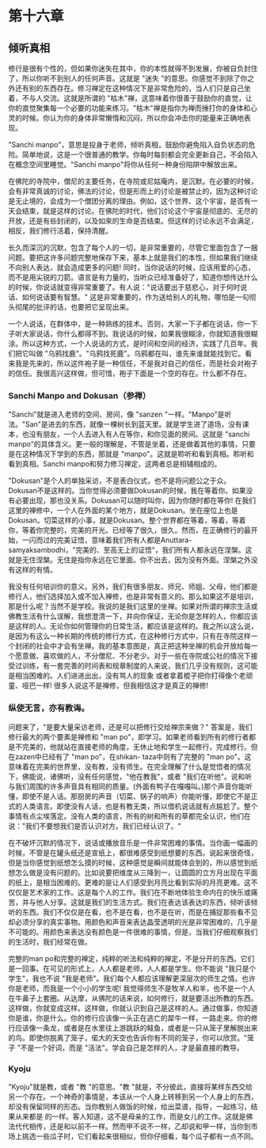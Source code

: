 # 第十六章
## 倾听真相
修行是很有个性的，但如果你迷失在其中，你的本性就得不到发展，你被自负封住了，所以你听不到别人的任何声音。这就是 "迷失 "的意思。你感觉不到除了你之外还有别的东西存在。修习禅定在这种情况下是非常危险的，当人们只是自己坐着，不与人交流。这就是所谓的 "枯木"禅，这意味着你很善于鼓励你的直觉，让你的直觉聚集每一个必要的功能来练习。"枯木"禅是指你为禅而捶打你的身体和心灵的时候。你认为你的身体非常懒惰和沉闷，所以你会冲击你的能量来正确地表现。

"Sanchi manpo"，意思是投身于老师，倾听真相，鼓励你避免陷入自负状态的危险。简单地说，这是一个很普通的教学。你每时每刻都会完全更新自己，不会陷入在概念空间里睡觉。"Sanchi manpo"将你从任何一种身份陷阱中解放出来。

在佛陀的寺院中，僧尼的主要任务，在寺院或尼姑庵内，是沉默。在必要的时候，会有非常真诚的讨论，佛法的讨论，但是形而上的讨论是被禁止的，因为这种讨论是无止境的，会成为一个僧团分离的理由。例如，这个世界、这个宇宙，是否有一天会结束，就是这样的讨论。在佛陀的时代，他们讨论这个宇宙是彻底的、无尽的开放，还是有些封闭的，以及如來的生命是否结束。但这样的讨论永远不会满足，相反，我们修行活着，保持清醒。

长久而深沉的沉默，包含了每个人的一切，是非常重要的，尽管它里面包含了一捆问题。要把这许多问题完整地保存下来，基本上就是我们的本性，但如果我们继续不向别人表达，就会造成更多的问题! 同时，当你说话的时候，应该用爱的心态，而不是用尖锐的刀箭。语言是有力量的，当听众已经准备好了，知道你想传达什么的时候，你说话就变得非常重要了。有人说："说话要出于慈悲心，对于何时说话、如何说话要有智慧。" 这是非常重要的，作为送给别人的礼物，哪怕是一句彻头彻尾的批评的话，也要把它呈现出来。

一个人说话，在群体中，是一种熟练的技术。否则，大家一下子都在说话，你一下子听大家说话，你什么都得不到。我说话的时候，如果我很糊涂，你就知道我很糊涂。所以这种方式，一个人说话的方式，是时间和空间的经济，实践了几百年。我们把它叫做 "乌鸦找鹿"。"乌鸦找死鹿"。乌鸦都在叫，谁先来谁就能找到它。看来我是先来的，所以这件袍子是一种信任，不是我对自己的信任，而是社会对袍子的信任。我很高兴这样做，但可惜，袍子下面是一个空的存在。什么都不存在。

### Sanchi Manpo and Dokusan（参禅）
"Sanchi"就是进入老师的空间、房间，像 "sanzen "一样。"Manpo"是听法。"San"是进去的东西，就像一棵树长到蓝天里。就是学生进了道场，没有课本，也没有朋友，一个人去进入有人在等你，和你见面的房间。这就是 "sanchi manpo"的具体含义。更一般的理解是，不管是坐着，还是做着其他的事情，只要是在这种情况下学到的东西，那就是 "manpo"。这就是聆听和看到真相。聆听和看到真相。Sanchi manpo和努力修习禅定，这两者总是相辅相成的。

"Dokusan"是个人的单独采访，不是表白仪式，也不是将问题公之于众。Dokusan不是这样的。当你觉得必须要做Dokusan的时候，我在等着你。如果没有必要出现，那也没关系。Dokusan可以随时叫你，因为你随时都在等你! 在我们这里的禅修中，一个人在外面的某个地方，就是Dokusan。坐在座位上也是Dokusan。切菜这样的小事，就是Dokusan。整个世界都在等着，等着，等着你，等着你完整的，完美的开光。已经等了很久，很久。然而，在正确修行的最开始，一闪而过的完美证悟，意味着我们所有人都是Anuttara-samyaksambodhi，"完美的、至高无上的证悟"，我们所有人都永远在涅槃。这就是无住涅槃。无住是指你永远在它里面。你不出去，因为没有外面。涅槃之外没有这样的有情。

我没有任何培训你的意义。另外，我们有很多朋友、师兄、师姐、父母，他们都是修行人，他们选择加入或不加入禅修，也是非常有意义的。那么如果这不是培训，那是什么呢？当然不是学校。我说的是我们这里的坐禅。如果对所谓的禅宗生活或佛教生活有什么误解，我想澄清一下，并向你保证，无论你是怎样的人，你都应该是这样的人。无论你如何管理你的日常生活，都应该是这样的。我之所以这么说，是因为有这么一种长期的传统的修行方式，在这种修行方式中，只有在寺院这样一个封闭的社会中才会有坐禅。我的基本意图是，真正把这种坐禅的机会开放给每一个愿意做、喜欢做的人，不分僧尼、不分老少。对于一些在寺院或公社的情况下接受过训练，有一套完善的时间表和规章制度的人来说，我们几乎没有规则，这可能是相当困难的。人们进进出出，没有骂人的现象 或者拿着棍子把你打得像个老顽童、哑巴一样! 很多人说这不是禅修，但我相信这才是真正的禅修!

### 纵使无言，亦有教诲。
问题来了，"是要大量采访老师，还是可以把修行交给禅宗来做？" 答案是，我们修行最大的两个要素是禅修和 "man po"，即学习。如果老师看到所有的修行者都是不完美的，他就站在直接老师的角度，无休止地和学生一起修行，完成修行。但在zazen中已经有了 "man po"，在shikan- taza中则有了完整的 "man po"。这意味着在完美的世界里，没有教，没有师生。在完全理解了什么是觉悟者的情况下，佛能说，诸佛听，没有任何感觉，"他在教我"，或者 "我们在听他"。说和听与我们周围的许多声音具有相同的质量。(外面有鸭子在嘎嘎叫。)那个声音你能听懂，即使不是人话。那厨房的声音（切菜、锅子的响声）你能听懂，即使它不是正式的人类语言。即使没有人话，也是有教无类，所以借机说话就有点尴尬了。整个事情有点尘埃落定。没有人类的语言，所有的树和所有的草都完全认识，他们在说："我们不要想我们是否认识对方。我们已经认识了。"

在不破坏沉默的情况下，说话或播放音乐是一件非常困难的事情。当你画一幅画的时候，不管是在罐头纸还是宣纸上，都很难感受到纸想要的东西。说起来很奇怪，但是当你感觉到纸想怎么摸的时候，这种感觉是瞬间就能体会到的，所以感觉到纸想怎么做是没有问题的。比如说要把维度从三降到一，让圆圆的立方月出现在平面的纸上，是相当困难的。更难的是让人们感受到月亮比看到实际的月亮更难。这不仅仅是艺术家的工作。这是每个人的工作。我们在不断地体验生命内在的快乐或痛苦，并与他人分享。这就是我们的生活方式。我们在表达该表达的东西，倾听该倾听的东西。我们不仅仅是在看，也不是在看，也不是在听，而是在捕捉那些看不见却必须分享的真实事物。用颜色和声音来表达晶莹透明的光是非常困难的，几乎是不可能的。用颜色来表达没有颜色是一件很难的事情，但是，当我们仔细观察我们的生活时，我们经常在做。

完整的man po和完整的禅定，纯粹的听法和纯粹的禅定，不是分开的东西。它们是一回事。在可见的形式上，人人都是老师，人人都是学生。你不能说 "我只是个学生"，我也不说 "我是老师"。我们每个人都应该理解更深层次的师生之情。也许你是老师，而我是一个小小的学生呢! 我觉得师生不是牧羊人和羊，也不是一个人在牛鼻子上套圈。从达摩，从佛陀的话来说，如何修行，就是要活出所教的东西。这样做，你就变成这样。这样做，你就认识到自己是这样的人。通过做事，你知道你是谁，你是什么。你的修行应该像一头正在逃亡的犀牛一样，一路走来。你的修行应该像一条龙，或者是在水里往上游跳跃的鲑鱼，或者是一只从笼子里解脱出来的鸟。即使你脱离了笼子，偌大的天空也告诉你有不同的笼子，你可以欣赏。"笼子 "不是一个好词，而是 "活法"。学会自己是怎样的人，才是最直接的教导。

### Kyoju
"Kyoju"就是教，或者 "教 "的意思。"教 "就是，不分彼此，直接将某样东西交给另一个存在。一个神奇的事情是，本该从一个人身上转移到另一个人身上的东西，却没有保留同样的形态。当你教别人做饭的时候，给出菜谱，指导，一起练习，结果从来都是 的一样。客人知道，这不是母亲的工作，而是女儿的工作。这就是佛法代代相传，还是和以前不一样。然而甲不说不一样，乙却说和甲一样，当你到市场上挑选一些瓜子时，它们看起来很相似，但你仔细看，每个瓜子都有一点不同。
